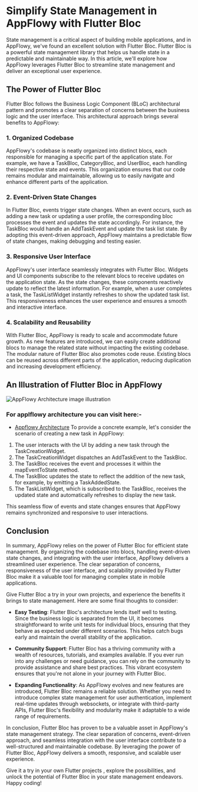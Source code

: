 # Simplify State Management in AppFlowy with Flutter Bloc

State management is a critical aspect of building mobile applications, and in AppFlowy, we've found an excellent solution with Flutter Bloc. Flutter Bloc is a powerful state management library that helps us handle state in a predictable and maintainable way. In this article, we'll explore how AppFlowy leverages Flutter Bloc to streamline state management and deliver an exceptional user experience.

## The Power of Flutter Bloc

Flutter Bloc follows the Business Logic Component (BLoC) architectural pattern and promotes a clear separation of concerns between the business logic and the user interface. This architectural approach brings several benefits to AppFlowy:

### 1. Organized Codebase

AppFlowy's codebase is neatly organized into distinct blocs, each responsible for managing a specific part of the application state. For example, we have a TaskBloc, CategoryBloc, and UserBloc, each handling their respective state and events. This organization ensures that our code remains modular and maintainable, allowing us to easily navigate and enhance different parts of the application.

### 2. Event-Driven State Changes

In Flutter Bloc, events trigger state changes. When an event occurs, such as adding a new task or updating a user profile, the corresponding bloc processes the event and updates the state accordingly. For instance, the TaskBloc would handle an AddTaskEvent and update the task list state. By adopting this event-driven approach, AppFlowy maintains a predictable flow of state changes, making debugging and testing easier.

### 3. Responsive User Interface

AppFlowy's user interface seamlessly integrates with Flutter Bloc. Widgets and UI components subscribe to the relevant blocs to receive updates on the application state. As the state changes, these components reactively update to reflect the latest information. For example, when a user completes a task, the TaskListWidget instantly refreshes to show the updated task list. This responsiveness enhances the user experience and ensures a smooth and interactive interface.

### 4. Scalability and Reusability

With Flutter Bloc, AppFlowy is ready to scale and accommodate future growth. As new features are introduced, we can easily create additional blocs to manage the related state without impacting the existing codebase. The modular nature of Flutter Bloc also promotes code reuse. Existing blocs can be reused across different parts of the application, reducing duplication and increasing development efficiency.

## An Illustration of Flutter Bloc in AppFlowy

![AppFlowy Architecture image illustration](https://images.squarespace-cdn.com/content/v1/617f6f16b877c06711e87373/ee5c2cd0-b697-48ec-9c98-6a3871740d06/components.png?format=1500w)
### For applflowy architecture you can visit here:-
- [Appflowy Architecture](https://appflowy.io/blog/how-we-built-appflowy-with-flutter-and-rust)
To provide a concrete example, let's consider the scenario of creating a new task in AppFlowy:

1. The user interacts with the UI by adding a new task through the TaskCreationWidget.
2. The TaskCreationWidget dispatches an AddTaskEvent to the TaskBloc.
3. The TaskBloc receives the event and processes it within the mapEventToState method.
4. The TaskBloc updates the state to reflect the addition of the new task, for example, by emitting a TaskAddedState.
5. The TaskListWidget, which is subscribed to the TaskBloc, receives the updated state and automatically refreshes to display the new task.

This seamless flow of events and state changes ensures that AppFlowy remains synchronized and responsive to user interactions.

## Conclusion

In summary, AppFlowy relies on the power of Flutter Bloc for efficient state management. By organizing the codebase into blocs, handling event-driven state changes, and integrating with the user interface, AppFlowy delivers a streamlined user experience. The clear separation of concerns, responsiveness of the user interface, and scalability provided by Flutter Bloc make it a valuable tool for managing complex state in mobile applications.

Give Flutter Bloc a try in your own projects, and experience the benefits it brings to state management. Here are some final thoughts to consider:

- **Easy Testing**: Flutter Bloc's architecture lends itself well to testing. Since the business logic is separated from the UI, it becomes straightforward to write unit tests for individual blocs, ensuring that they behave as expected under different scenarios. This helps catch bugs early and maintain the overall stability of the application.

- **Community Support**: Flutter Bloc has a thriving community with a wealth of resources, tutorials, and examples available. If you ever run into any challenges or need guidance, you can rely on the community to provide assistance and share best practices. This vibrant ecosystem ensures that you're not alone in your journey with Flutter Bloc.

- **Expanding Functionality**: As AppFlowy evolves and new features are introduced, Flutter Bloc remains a reliable solution. Whether you need to introduce complex state management for user authentication, implement real-time updates through websockets, or integrate with third-party APIs, Flutter Bloc's flexibility and modularity make it adaptable to a wide range of requirements.

In conclusion, Flutter Bloc has proven to be a valuable asset in AppFlowy's state management strategy. The clear separation of concerns, event-driven approach, and seamless integration with the user interface contribute to a well-structured and maintainable codebase. By leveraging the power of Flutter Bloc, AppFlowy delivers a smooth, responsive, and scalable user experience.

Give it a try in your own Flutter projects , explore the possibilities, and unlock the potential of Flutter Bloc in your state management endeavors. Happy coding!
